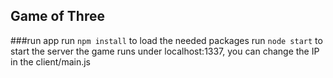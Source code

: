 ## Game of Three

###run app
run `npm install` to load the needed packages
run `node start` to start the server
the game runs under localhost:1337, you can change the IP in the client/main.js
